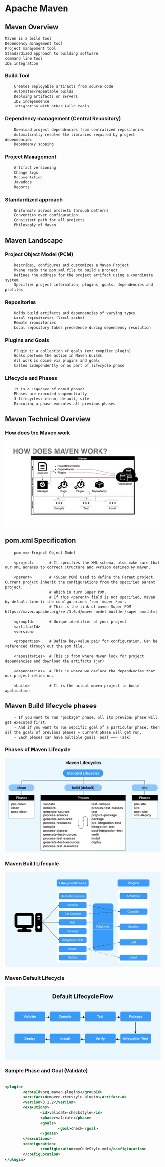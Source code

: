 # Apache Maven

## Maven Overview
    Maven is a build tool
    Dependency management tool
    Project management tool
    Standardized approach to building software
    command line tool
    IDE integration

### Build Tool
        Creates deployable artifacts from source code
        Automated/repeatable builds
        Deploing artifacts on servers
        IDE independence
        Integration with other build tools
### Dependency management (Central Repository)
        Download project dependencies from centralized repositories
        Automatically resolve the libraries required by project dependencies
        Dependency scoping
### Project Management
        Artifact versioning
        Change logs
        Documentation
        Javadocs
        Reports
### Standardized approach
        Uniformity across projects through patterns
        Convention over configuration
        Consistent path for all projects
        Philosophy of Maven

## Maven Landscape
### Project Object Model (POM)
        Describes, configures and customizes a Maven Project
        Mvane reads the pom.xml file to build a project
        Defines the address for the project artifact using a coordinate system
        Specifies project information, plugins, goals, dependencies and profiles
### Repositories
        Holds build artifacts and dependencies of varying types
        Local repositories (local cache)
        Remote repositories
        Local repository takes precedence during dependency resolution
### Plugins and Goals
        Plugin is a collection of goals (ex: compiler plugin)
        Goals perfoem the action in Maven builds
        All work is doine via plugins and goals
        Called independently or as part of lifecycle phase
### Lifecycle and Phases
        It is a sequence of named phases
        Phases are executed sequenctially
        3 lifecycles: clean, default, site
        Executing a phase executes all previous phases

## Maven Technical Overview
### How does the Maven work

![alt text](<images/How Does the Maven work.png>)
        
## pom.xml Specification       

        pom ==> Project Object Model
        
        <project>       # It specifies the XML schema, also make sure that our XML adheres to correct structure and version defined by maven.
        
        <parent>        # (Super POM) Used to define the Parent project, Current project inherit the configurations from the specified parent project.
                        # Which in turn Super POM.
                        # If this <parent> field is not specified, maven by-default inherit the configurations from "Super Pom".
                        # This is the link of maven Super POM: https://maven.apache.org/ref/3.0.4/maven-model-builder/super-pom.html
        
        <groupId>       # Unique identifier of your project
        <artifactId>
        <version>

        <properties>    # Define key-value pair for configuration. Can be referenced through out the pom file.

        <repositories>  # This is from where Maven look for project dependencies and download the artifacts (jar)

        <dependencies>  # This is where we declare the dependencies that our project relies on.

        <build>         # It is the actual maven project to build application

## Maven Build lifecycle phases
        - If you want to run "package" phase, all its previous phase will get executed first.
        - And if you want to run sepcific goal of a particular phase, then all the goals of previous phases + current phase will get run.
        - Each phases can have multiple goals (Goal ==> Task)

### Phases of Maven Lifecycle
![alt text](<images/Phases Maven Lifecycle.png>)

### Maven Build Lifecycle
![alt text](<images/Maven Build Lifecycle.png>)

### Maven Default Lifecycle
![alt text](<images/Maven Default Lifecycle.png>)

### Sample Phase and Goal (Validate)

```xml

<plugin>
        <groupId>org.maven.plugins</groupId>
        <artifactId>maven-checstyle-plugin</artifactId>
        <version>3.1.2</version>
        <executions>
                <id>validate-checkstyle</id>
                <phase>validate</phase>
                <goals>
                        <goal>check</goal>
                </goals>
        </executions>
        <configuration>
                <configLocation>myCodeStyle.xml</configLocation>
        </configLocation>
</plugin>

```

